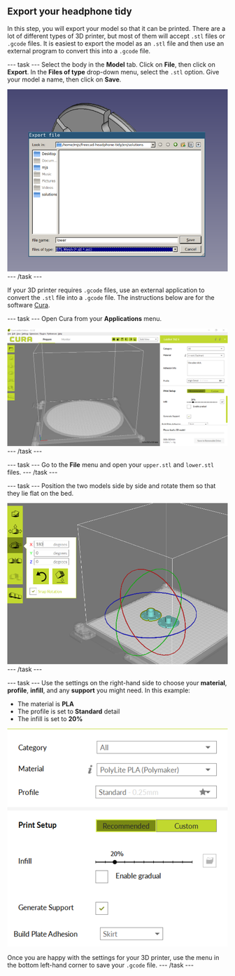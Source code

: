 ## Export your headphone tidy

In this step, you will export your model so that it can be printed. There are a lot of different types of 3D printer, but most of them will accept `.stl` files or `.gcode` files. It is easiest to export the model as an `.stl` file and then use an external program to convert this into a `.gcode` file.

--- task ---
Select the body in the **Model** tab. Click on **File**, then click on **Export**. In the **Files of type** drop-down menu, select the `.stl` option. Give your model a name, then click on **Save**.

![export](images/export.png)
--- /task ---

If your 3D printer requires `.gcode` files, use an external application to convert the `.stl` file into a `.gcode` file. The instructions below are for the software [Cura](https://ultimaker.com/en/products/ultimaker-cura-software).

--- task ---
Open Cura from your **Applications** menu.

![Cura1](images/cura1.png)
--- /task ---

--- task ---
Go to the **File** menu and open your `upper.stl` and `lower.stl` files.
--- /task ---

--- task ---
Position the two models side by side and rotate them so that they lie flat on the bed.

![Cura3](images/cura3.png)
--- /task ---

--- task ---
Use the settings on the right-hand side to choose your **material**, **profile**, **infill**, and any **support** you might need.
In this example:
+ The material is **PLA**
+ The profile is set to **Standard** detail 
+ The infill is set to **20%**

![Cura3](images/cura4.png)

Once you are happy with the settings for your 3D printer, use the menu in the bottom left-hand corner to save your `.gcode` file.
--- /task ---
